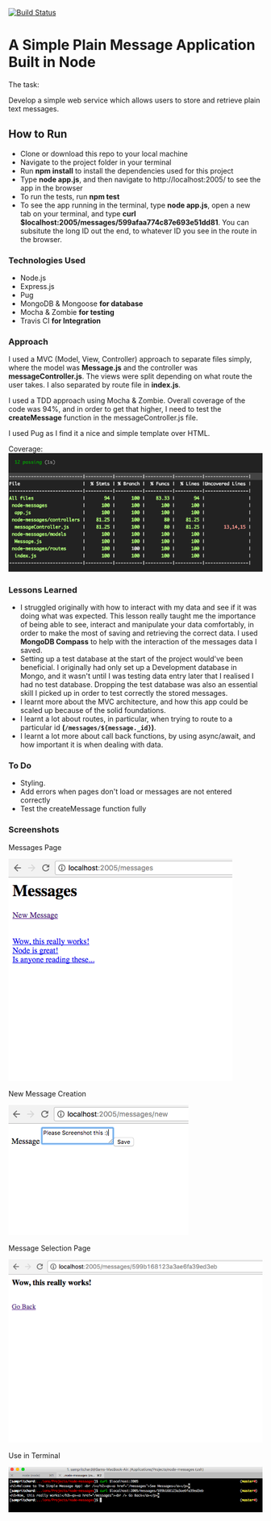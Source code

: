 [![Build Status](https://travis-ci.org/sampritchard/node-messages.svg?branch=master)](https://travis-ci.org/sampritchard/node-messages)

# A Simple Plain Message Application Built in Node

The task:

Develop a simple web service which allows users to store and retrieve plain text messages.

## How to Run
* Clone or download this repo to your local machine
* Navigate to the project folder in your terminal
* Run **npm install** to install the dependencies used for this project
* Type **node app.js**, and then navigate to http://localhost:2005/ to see the app in the browser
* To run the tests, run **npm test**
* To see the app running in the terminal, type **node app.js**, open a new tab on your terminal, and type **curl $localhost:2005/messages/599afaa774c87e693e51dd81**. You can subsitute the long ID out the end, to whatever ID you see in the route in the browser.

### Technologies Used
* Node.js
* Express.js
* Pug
* MongoDB & Mongoose **for database**
* Mocha & Zombie **for testing**
* Travis CI **for Integration**

### Approach
I used a MVC (Model, View, Controller) approach to separate files simply, where the model was **Message.js** and the controller was **messageController.js**. The views were split depending on what route the user takes. I also separated by route file in **index.js**.

I used a TDD approach using Mocha & Zombie. Overall coverage of the code was 94%, and in order to get that higher, I need to test the **createMessage** function in the messageController.js file.

I used Pug as I find it a nice and simple template over HTML.

Coverage:
![Coverage](./img/Coverage.png)

### Lessons Learned
* I struggled originally with how to interact with my data and see if it was doing what was expected. This lesson really taught me the importance of being able to see, interact and manipulate your data comfortably, in order to make the most of saving and retrieving the correct data. I used **MongoDB Compass** to help with the interaction of the messages data I saved.
* Setting up a test database at the start of the project would've been beneficial. I originally had only set up a Development database in Mongo, and it wasn't until I was testing data entry later that I realised I had no test database. Dropping the test database was also an essential skill I picked up in order to test correctly the stored messages.
* I learnt more about the MVC architecture, and how this app could be scaled up because of the solid foundations.
* I learnt a lot about routes, in particular, when trying to route to a particular id **(`/messages/${message._id}`)**.
* I learnt a lot more about call back functions, by using async/await, and how important it is when dealing with data.

### To Do
* Styling.
* Add errors when pages don't load or messages are not entered correctly
* Test the createMessage function fully

### Screenshots

Messages Page

![MessagesPage](./img/MessagesPage.png)

New Message Creation

![NewMessage](./img/NewMessage.png)

Message Selection Page

![IndividualMessage](./img/IndividualMessage.png)

Use in Terminal

![Terminal](./img/Terminal.png)
